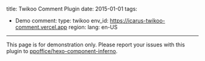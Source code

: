 title: Twikoo Comment Plugin
date: 2015-01-01
tags:
- Demo
comment:
    type: twikoo
    env_id: https://icarus-twikoo-comment.vercel.app
    region:
    lang: en-US
---

<article class="message message-immersive is-warning">
<div class="message-body">
<i class="fas fa-exclamation-triangle mr-2"></i>This page is for demonstration only.
Please report your issues with this plugin to 
<a href="https://github.com/ppoffice/hexo-component-inferno">ppoffice/hexo-component-inferno</a>.
</div>
</article>
